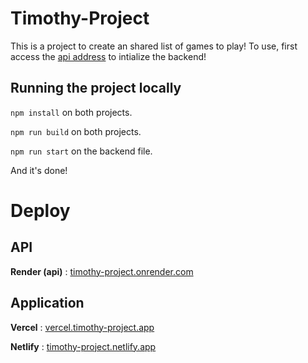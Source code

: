 # Timothy-Project

This is a project to create an shared list of games to play! To use, first access the [api address](https://timothy-project.onrender.com) to intialize the backend!

## Running the project locally

`npm install` on both projects.

`npm run build` on both projects.

`npm run start` on the backend file.

And it's done!

# Deploy

## API
**Render (api)** : [timothy-project.onrender.com](https://timothy-project.onrender.com)

## Application
**Vercel** : [vercel.timothy-project.app](https://timothy-project.vercel.app/)

**Netlify** : [timothy-project.netlify.app](https://timothy-project.netlify.app)
